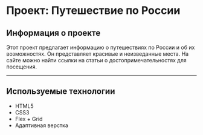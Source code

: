 # Проект: Путешествие по России

## Информация о проекте

Этот проект предлагает информацию о путешествиях по России и об их возможностях. Он представляет красивые и неизведанные места. На сайте можно найти ссылки на статьи о достопримечательностях для посещения.

---

## Используемые технологии

- HTML5
- CSS3
- Flex + Grid
- Адаптивная верстка
